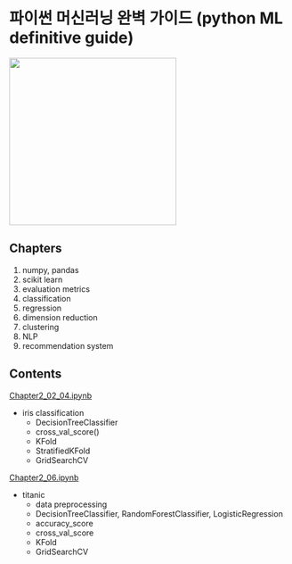 
# 파이썬 머신러닝 완벽 가이드 (python ML definitive guide)

<img src="https://github.com/HyejunShin/study/blob/main/ml-definitive-guide/cover.jpg" width="300">

## Chapters
1. numpy, pandas
2. scikit learn
3. evaluation metrics
4. classification
5. regression
6. dimension reduction
7. clustering
8. NLP
9. recommendation system

## Contents
[Chapter2_02_04.ipynb](https://github.com/HyejunShin/MLstudy/blob/main/ml-definitive-guide/Chapter2_02_04.ipynb)

  - iris classification
    - DecisionTreeClassifier
    - cross_val_score()
    - KFold
    - StratifiedKFold
    - GridSearchCV
    
[Chapter2_06.ipynb](https://github.com/HyejunShin/MLstudy/blob/main/ml-definitive-guide/Chapter2_06.ipynb)

  - titanic
    - data preprocessing
    - DecisionTreeClassifier, RandomForestClassifier, LogisticRegression
    - accuracy_score
    - cross_val_score
    - KFold
    - GridSearchCV
 
 
